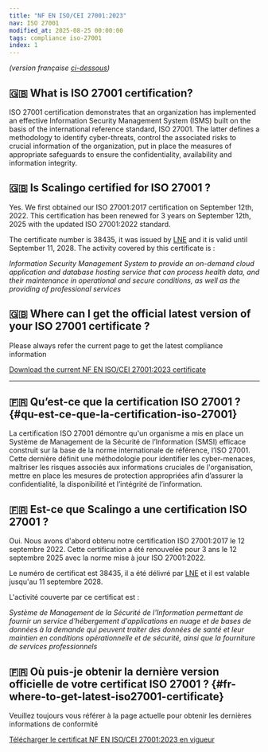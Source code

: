 ```yaml
---
title: "NF EN ISO/CEI 27001:2023"
nav: ISO 27001
modified_at: 2025-08-25 00:00:00
tags: compliance iso-27001
index: 1
---
```

*(version française [ci-dessous](#qu-est-ce-que-la-certification-iso-27001))*
## 🇬🇧 What is ISO 27001 certification?

ISO 27001 certification demonstrates that an organization has implemented an effective Information Security
Management System (ISMS) built on the basis
of the international reference standard, ISO 27001. The latter defines a
methodology to identify cyber-threats, control the associated risks
to crucial information of the organization, put in place the measures of
appropriate safeguards to ensure the confidentiality, availability and
information integrity.
## 🇬🇧 Is Scalingo certified for ISO 27001 ?

Yes. We first obtained our ISO 27001:2017 certification on September 12th, 2022. This certification has been renewed for 3 years on September 12th, 2025 with the updated ISO 27001:2022 standard.

The certificate number is 38435, it was issued by [LNE](https://www.lne.fr/) and it is valid until September 11, 2028.
The activity covered by this certificate is :

*Information Security Management System to provide an on-demand cloud application and database hosting service that can
process health data, and their maintenance in operational and secure conditions, as well as the providing of professional
services*

## 🇬🇧 Where can I get the official latest version of your ISO 27001 certificate ?

Please always refer the current page to get the latest compliance information

[Download the current NF EN ISO/CEI 27001:2023 certificate](https://cdn.scalingo.com/documents/20250912-scalingo-iso27001-lne-certificate-38435-rev2.pdf)

---

## 🇫🇷 Qu’est-ce que la certification ISO 27001 ? {#qu-est-ce-que-la-certification-iso-27001}

La certification ISO 27001 démontre qu'un organisme a mis en place un Système de
Management de la Sécurité de l’Information (SMSI) efficace construit sur la base
de la norme internationale de référence, l’ISO 27001. Cette dernière définit une
méthodologie pour identifier les cyber-menaces, maîtriser les risques associés
aux informations cruciales de l'organisation, mettre en place les mesures de
protection appropriées afin d’assurer la confidentialité, la disponibilité et
l’intégrité de l’information.

## 🇫🇷 Est-ce que Scalingo a une certification ISO 27001 ?

Oui. Nous avons d'abord obtenu notre certification ISO 27001:2017 le 12 septembre 2022. Cette certification a été renouvelée pour 3 ans le 12 septembre 2025 avec la norme mise à jour ISO 27001:2022.

Le numéro de certificat est 38435, il a été délivré par [LNE](https://www.lne.fr/) et il est valable jusqu'au 11 septembre 2028.

L'activité couverte par ce certificat est :

*Système de Management de la Sécurité de l'Information permettant de fournir un service d'hébergement d'applications en
nuage et de bases de données à la demande qui peuvent traiter des données de santé et leur maintien en conditions
opérationnelle et de sécurité, ainsi que la fourniture de services professionnels*

## 🇫🇷 Où puis-je obtenir la dernière version officielle de votre certificat ISO 27001 ? {#fr-where-to-get-latest-iso27001-certificate}

Veuillez toujours vous référer à la page actuelle pour obtenir les dernières informations de conformité

[Télécharger le certificat NF EN ISO/CEI 27001:2023 en vigueur](https://cdn.scalingo.com/documents/20250912-scalingo-iso27001-lne-certificate-38435-rev2.pdf)

